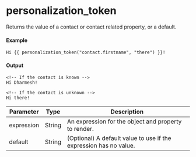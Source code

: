 # personalization_token
Returns the value of a contact or contact related property, or a default.

#### Example
```jinja2
Hi {{ personalization_token("contact.firstname", "there") }}!
```

#### Output
```jinja2
<!-- If the contact is known -->
Hi Dharmesh!

<!-- If the contact is unknown -->
Hi there!
```

| Parameter | Type | Description | 
|  ------  |  ------  |  ------  | 
| expression | String | An expression for the object and property to render. | 
| default | String | (Optional) A default value to use if the expression has no value. | 

